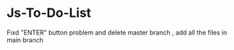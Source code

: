 # Js-To-Do-List
 Fixd "ENTER" button problem and delete master branch , add all the files in main branch
